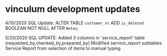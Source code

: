 # vinculum development updates

4/10/2020
SQL Update:
ALTER TABLE `customer_vt` ADD `is_deleted` BOOLEAN NOT NULL AFTER `Notes`;

5/20/2020
SQL UPDATE:
Added 3 columns in 'service_report' table (requested_by,checked_by,prepared_by)
Modified service_report subtables
Service Report from selection of items to manual typing